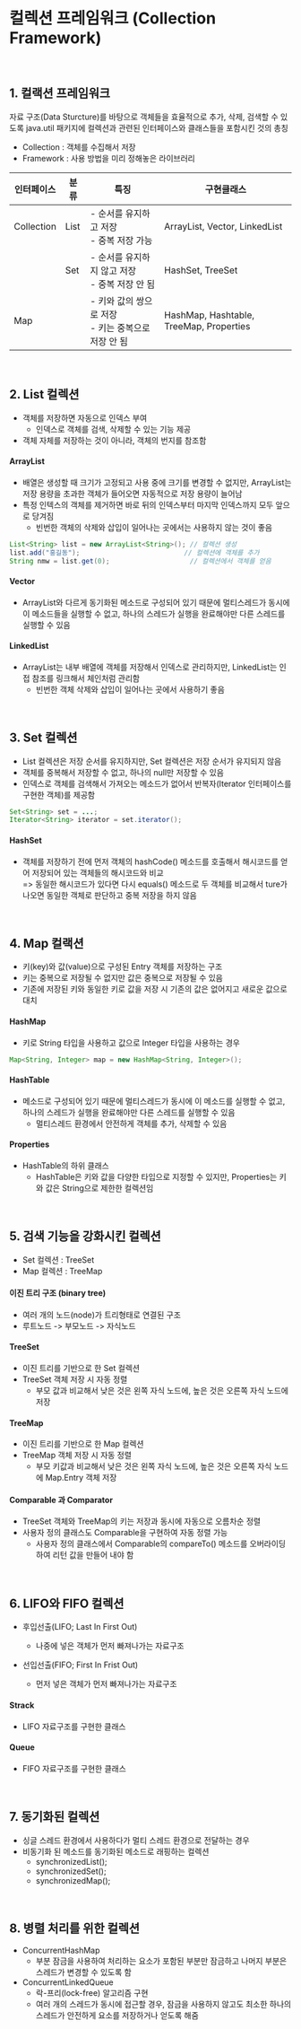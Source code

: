 
# 컬렉션 프레임워크 (Collection Framework)
<br>

## 1. 컬랙션 프레임워크
자료 구조(Data Sturcture)를 바탕으로 객체들을 효율적으로 추가, 삭제, 검색할 수 있도록 java.util 패키지에 컬렉션과 관련된 인터페이스와 클래스들을 포함시킨 것의 총칭
<br>
- Collection : 객체를 수집해서 저장
- Framework : 사용 방법을 미리 정해놓은 라이브러리

|인터페이스|분류|특징|구현클래스|
|------|---|---|-----|
|Collection|List|- 순서를 유지하고 저장 <br> - 중복 저장 가능|ArrayList, Vector, LinkedList|
||Set|- 순서를 유지하지 않고 저장 <br> - 중복 저장 안 됨|HashSet, TreeSet|
|Map||- 키와 값의 쌍으로 저장 <br> - 키는 중복으로 저장 안 됨|HashMap, Hashtable, TreeMap, Properties|
<br>

## 2. List 컬렉션
- 객체를 저장하면 자동으로 인덱스 부여
  - 인덱스로 객체를 검색, 삭제할 수 있는 기능 제공
- 객체 자체를 저장하는 것이 아니라, 객체의 번지를 참조함

#### ArrayList
- 배열은 생성할 때 크기가 고정되고 사용 중에 크기를 변경할 수 없지만, ArrayList는 저장 용량을 초과한 객체가 들어오면 자동적으로 저장 용량이 늘어남
- 특정 인텍스의 객체를 제거하면 바로 뒤의 인덱스부터 마지막 인덱스까지 모두 앞으로 당겨짐
  - 빈번한 객체의 삭제와 삽입이 일어나는 곳에서는 사용하지 않는 것이 좋음
```JAVA
List<String> list = new ArrayList<String>(); // 컬렉션 생성
list.add("홍길동");                          // 컬렉션에 객체를 추가
String nmw = list.get(0);                    // 컬렉션에서 객체를 얻음
```

#### Vector
- ArrayList와 다르게 동기화된 메소드로 구성되어 있기 때문에 멀티스레드가 동시에 이 메소드들을 실행할 수 없고, 하나의 스레드가 실행을 완료해야만 다른 스레드를 실행할 수 있음

#### LinkedList
- ArrayList는 내부 배열에 객체를 저장해서 인덱스로 관리하지만, LinkedList는 인접 참조를 링크해서 체인처럼 관리함
  - 빈번한 객체 삭제와 삽입이 일어나는 곳에서 사용하기 좋음 
<br>

## 3. Set 컬렉션
- List 컬렉션은 저장 순서를 유지하지만, Set 컬렉션은 저장 순서가 유지되지 않음
- 객체를 중복해서 저장할 수 없고, 하나의 null만 저장할 수 있음
- 인덱스로 객체를 검색해서 가져오는 메소드가 없어서 반복자(Iterator 인터페이스를 구현한 객체)를 제공함
```JAVA
Set<String> set = ...;
Iterator<String> iterator = set.iterator();
```

#### HashSet
- 객체를 저장하기 전에 먼저 객체의 hashCode() 메소드를 호출해서 해시코드를 얻어 저장되어 있는 객체들의 해시코드와 비교<br>
=> 동일한 해시코드가 있다면 다시 equals() 메소드로 두 객체를 비교해서 ture가 나오면 동일한 객체로 판단하고 중복 저장을 하지 않음
<br>

## 4. Map 컬랙션
- 키(key)와 값(value)으로 구성된 Entry 객체를 저장하는 구조
- 키는 중복으로 저장될 수 없지만 값은 중복으로 저장될 수 있음
- 기존에 저장된 키와 동일한 키로 값을 저장 시 기존의 값은 없어지고 새로운 값으로 대치

#### HashMap
- 키로 String 타입을 사용하고 값으로 Integer 타입을 사용하는 경우
```JAVA
Map<String, Integer> map = new HashMap<String, Integer>();
```
#### HashTable
- 메소드로 구성되어 있기 때문에 멀티스레드가 동시에 이 메소드를 실행할 수 없고, 하나의 스레드가 실행을 완료해야만 다른 스레드를 실행할 수 있음
  - 멀티스레드 환경에서 안전하게 객체를 추가, 삭제할 수 있음

#### Properties
- HashTable의 하위 클래스
  - HashTable은 키와 값을 다양한 타입으로 지정할 수 있지만, Properties는 키와 값은 String으로 제한한 컬렉션임
<br>

## 5. 검색 기능을 강화시킨 컬렉션
- Set 컬렉션 : TreeSet
- Map 컬렉션 : TreeMap

#### 이진 트리 구조 (binary tree)
- 여러 개의 노드(node)가 트리형태로 연결된 구조
- 루트노드 -> 부모노드 -> 자식노드

#### TreeSet
- 이진 트리를 기반으로 한 Set 컬렉션
- TreeSet 객체 저장 시 자동 정렬
  - 부모 값과 비교해서 낮은 것은 왼쪽 자식 노드에, 높은 것은 오른쪽 자식 노드에 저장

#### TreeMap
- 이진 트리를 기반으로 한 Map 컬렉션
- TreeMap 객체 저장 시 자동 정렬
  - 부모 키값과 비교해서 낮은 것은 왼쪽 자식 노드에, 높은 것은 오른쪽 자식 노드에 Map.Entry 객체 저장

#### Comparable 과 Comparator
- TreeSet 객체와 TreeMap의 키는 저장과 동시에 자동으로 오름차순 정렬
- 사용자 정의 클래스도 Comparable을 구현하여 자동 정렬 가능
  - 사용자 정의 클래스에서 Comparable의 compareTo() 메소드를 오버라이딩하여 리턴 값을 만들어 내야 함
<br>

## 6. LIFO와 FIFO 컬렉션
- 후입선출(LIFO; Last In First Out)
  - 나중에 넣은 객체가 먼저 빠져나가는 자료구조
 
- 선입선출(FIFO; First In Frist Out)
  - 먼저 넣은 객체가 먼저 빠져나가는 자료구조

#### Strack
- LIFO 자료구조를 구현한 클래스

#### Queue
- FIFO 자료구조를 구현한 클래스
<br>

## 7. 동기화된 컬렉션
- 싱글 스레드 환경에서 사용하다가 멀티 스레드 환경으로 전달하는 경우
- 비동기화 된 메소드를 동기화된 메소드로 래핑하는 컬렉션
  - synchronizedList();
  - synchronizedSet();
  - synchronizedMap();
<br>

## 8. 병렬 처리를 위한 컬렉션
- ConcurrentHashMap
  - 부분 잠금을 사용하여 처리하는 요소가 포함된 부분만 잠금하고 나머지 부분은 스레드가 변경할 수 있도록 함
- ConcurrentLinkedQueue
  - 락-프리(lock-free) 알고리즘 구현
  - 여러 개의 스레드가 동시에 접근할 경우, 잠금을 사용하지 않고도 최소한 하나의 스레드가 안전하게 요소를 저장하거나 얻도록 해줌
